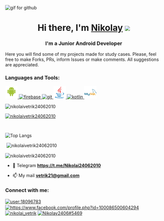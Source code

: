 ![gif for github](https://user-images.githubusercontent.com/98304653/194688946-6a476916-98f2-4593-8828-4df67f3fc4c2.gif) 
<h1 align="center">Hi there, I'm <a href=>Nikolay</a> 
<img src="https://github.com/blackcater/blackcater/raw/main/images/Hi.gif" height="32"/></h1>
<h3 align="center">I'm a Junior Android Developer</h3>
Here you will find some of my projects made for study cases. Please, feel free to make Forks, PRs, inform Issues or make comments. All suggestions are appreciated.
<h3 align="left">Languages and Tools:</h3>
<p align="left"> <a href="https://developer.android.com" target="_blank" rel="noreferrer"> <img src="https://raw.githubusercontent.com/devicons/devicon/master/icons/android/android-original-wordmark.svg" alt="android" width="40" height="40"/> </a> <a href="https://firebase.google.com/" target="_blank" rel="noreferrer"> <img src="https://www.vectorlogo.zone/logos/firebase/firebase-icon.svg" alt="firebase" width="40" height="40"/> </a> <a href="https://git-scm.com/" target="_blank" rel="noreferrer"> <img src="https://www.vectorlogo.zone/logos/git-scm/git-scm-icon.svg" alt="git" width="40" height="40"/> </a> <a href="https://www.java.com" target="_blank" rel="noreferrer"> <img src="https://raw.githubusercontent.com/devicons/devicon/master/icons/java/java-original.svg" alt="java" width="40" height="40"/> </a> <a href="https://kotlinlang.org" target="_blank" rel="noreferrer"> <img src="https://www.vectorlogo.zone/logos/kotlinlang/kotlinlang-icon.svg" alt="kotlin" width="40" height="40"/> </a> <a href="https://www.mysql.com/" target="_blank" rel="noreferrer"> <img src="https://raw.githubusercontent.com/devicons/devicon/master/icons/mysql/mysql-original-wordmark.svg" alt="mysql" width="40" height="40"/> </a> </p>

<p align="left"> <img src="https://komarev.com/ghpvc/?username=nikolaivetrik24062010&label=Profile%20views&color=0e75b6&style=flat" alt="nikolaivetrik24062010" /> </p>

<p align="left"> <a href="https://github.com/ryo-ma/github-profile-trophy"><img src="https://github-profile-trophy.vercel.app/?username=nikolaivetrik24062010" alt="nikolaivetrik24062010" /></a> </p>

<p align="left"> <a href="https://twitter.com/" target="blank"><img src="https://img.shields.io/twitter/follow/?logo=twitter&style=for-the-badge" alt="" /></a> </p>

![Top Langs](https://github-readme-stats.vercel.app/api/top-langs/?username=nikolaivetrik24062010)

<p>&nbsp;<img align="center" src="https://github-readme-stats.vercel.app/api?username=nikolaivetrik24062010&show_icons=true&locale=en" alt="nikolaivetrik24062010" /></p>

<p><img align="center" src="https://github-readme-streak-stats.herokuapp.com/?user=nikolaivetrik24062010&" alt="nikolaivetrik24062010" /></p>

- 💬 Telegram **https://t.me/Nikolai24062010**

- 📫 My mail **vetrik21@gmail.com**

<h3 align="left">Connect with me:</h3>
<p align="left">
<a href="https://stackoverflow.com/users/user:18096783" target="blank"><img align="center" src="https://raw.githubusercontent.com/rahuldkjain/github-profile-readme-generator/master/src/images/icons/Social/stack-overflow.svg" alt="user:18096783" height="30" width="40" /></a>
<a href="https://fb.com/https://www.facebook.com/profile.php?id=100086500604294" target="blank"><img align="center" src="https://raw.githubusercontent.com/rahuldkjain/github-profile-readme-generator/master/src/images/icons/Social/facebook.svg" alt="https://www.facebook.com/profile.php?id=100086500604294" height="30" width="40" /></a>
<a href="https://instagram.com/nikolai_vetrik" target="blank"><img align="center" src="https://raw.githubusercontent.com/rahuldkjain/github-profile-readme-generator/master/src/images/icons/Social/instagram.svg" alt="nikolai_vetrik" height="30" width="40" /></a>
<a href="https://discord.gg/Nikolay2406#5469" target="blank"><img align="center" src="https://raw.githubusercontent.com/rahuldkjain/github-profile-readme-generator/master/src/images/icons/Social/discord.svg" alt="Nikolay2406#5469" height="30" width="40" /></a>
</p>
